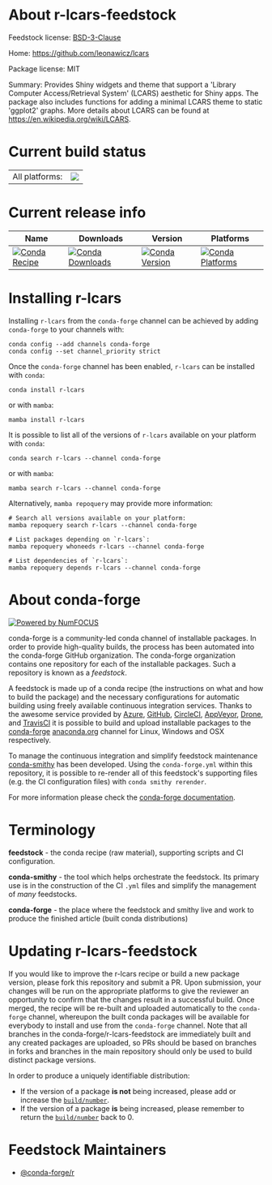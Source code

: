 About r-lcars-feedstock
=======================

Feedstock license: [BSD-3-Clause](https://github.com/conda-forge/r-lcars-feedstock/blob/main/LICENSE.txt)

Home: https://github.com/leonawicz/lcars

Package license: MIT

Summary: Provides Shiny widgets and theme that support a 'Library Computer Access/Retrieval System' (LCARS) aesthetic for Shiny apps. The package also includes functions for adding a minimal LCARS theme to static 'ggplot2' graphs. More details about LCARS can be found at <https://en.wikipedia.org/wiki/LCARS>.

Current build status
====================


<table><tr><td>All platforms:</td>
    <td>
      <a href="https://dev.azure.com/conda-forge/feedstock-builds/_build/latest?definitionId=9035&branchName=main">
        <img src="https://dev.azure.com/conda-forge/feedstock-builds/_apis/build/status/r-lcars-feedstock?branchName=main">
      </a>
    </td>
  </tr>
</table>

Current release info
====================

| Name | Downloads | Version | Platforms |
| --- | --- | --- | --- |
| [![Conda Recipe](https://img.shields.io/badge/recipe-r--lcars-green.svg)](https://anaconda.org/conda-forge/r-lcars) | [![Conda Downloads](https://img.shields.io/conda/dn/conda-forge/r-lcars.svg)](https://anaconda.org/conda-forge/r-lcars) | [![Conda Version](https://img.shields.io/conda/vn/conda-forge/r-lcars.svg)](https://anaconda.org/conda-forge/r-lcars) | [![Conda Platforms](https://img.shields.io/conda/pn/conda-forge/r-lcars.svg)](https://anaconda.org/conda-forge/r-lcars) |

Installing r-lcars
==================

Installing `r-lcars` from the `conda-forge` channel can be achieved by adding `conda-forge` to your channels with:

```
conda config --add channels conda-forge
conda config --set channel_priority strict
```

Once the `conda-forge` channel has been enabled, `r-lcars` can be installed with `conda`:

```
conda install r-lcars
```

or with `mamba`:

```
mamba install r-lcars
```

It is possible to list all of the versions of `r-lcars` available on your platform with `conda`:

```
conda search r-lcars --channel conda-forge
```

or with `mamba`:

```
mamba search r-lcars --channel conda-forge
```

Alternatively, `mamba repoquery` may provide more information:

```
# Search all versions available on your platform:
mamba repoquery search r-lcars --channel conda-forge

# List packages depending on `r-lcars`:
mamba repoquery whoneeds r-lcars --channel conda-forge

# List dependencies of `r-lcars`:
mamba repoquery depends r-lcars --channel conda-forge
```


About conda-forge
=================

[![Powered by
NumFOCUS](https://img.shields.io/badge/powered%20by-NumFOCUS-orange.svg?style=flat&colorA=E1523D&colorB=007D8A)](https://numfocus.org)

conda-forge is a community-led conda channel of installable packages.
In order to provide high-quality builds, the process has been automated into the
conda-forge GitHub organization. The conda-forge organization contains one repository
for each of the installable packages. Such a repository is known as a *feedstock*.

A feedstock is made up of a conda recipe (the instructions on what and how to build
the package) and the necessary configurations for automatic building using freely
available continuous integration services. Thanks to the awesome service provided by
[Azure](https://azure.microsoft.com/en-us/services/devops/), [GitHub](https://github.com/),
[CircleCI](https://circleci.com/), [AppVeyor](https://www.appveyor.com/),
[Drone](https://cloud.drone.io/welcome), and [TravisCI](https://travis-ci.com/)
it is possible to build and upload installable packages to the
[conda-forge](https://anaconda.org/conda-forge) [anaconda.org](https://anaconda.org/)
channel for Linux, Windows and OSX respectively.

To manage the continuous integration and simplify feedstock maintenance
[conda-smithy](https://github.com/conda-forge/conda-smithy) has been developed.
Using the ``conda-forge.yml`` within this repository, it is possible to re-render all of
this feedstock's supporting files (e.g. the CI configuration files) with ``conda smithy rerender``.

For more information please check the [conda-forge documentation](https://conda-forge.org/docs/).

Terminology
===========

**feedstock** - the conda recipe (raw material), supporting scripts and CI configuration.

**conda-smithy** - the tool which helps orchestrate the feedstock.
                   Its primary use is in the construction of the CI ``.yml`` files
                   and simplify the management of *many* feedstocks.

**conda-forge** - the place where the feedstock and smithy live and work to
                  produce the finished article (built conda distributions)


Updating r-lcars-feedstock
==========================

If you would like to improve the r-lcars recipe or build a new
package version, please fork this repository and submit a PR. Upon submission,
your changes will be run on the appropriate platforms to give the reviewer an
opportunity to confirm that the changes result in a successful build. Once
merged, the recipe will be re-built and uploaded automatically to the
`conda-forge` channel, whereupon the built conda packages will be available for
everybody to install and use from the `conda-forge` channel.
Note that all branches in the conda-forge/r-lcars-feedstock are
immediately built and any created packages are uploaded, so PRs should be based
on branches in forks and branches in the main repository should only be used to
build distinct package versions.

In order to produce a uniquely identifiable distribution:
 * If the version of a package **is not** being increased, please add or increase
   the [``build/number``](https://docs.conda.io/projects/conda-build/en/latest/resources/define-metadata.html#build-number-and-string).
 * If the version of a package **is** being increased, please remember to return
   the [``build/number``](https://docs.conda.io/projects/conda-build/en/latest/resources/define-metadata.html#build-number-and-string)
   back to 0.

Feedstock Maintainers
=====================

* [@conda-forge/r](https://github.com/orgs/conda-forge/teams/r/)

